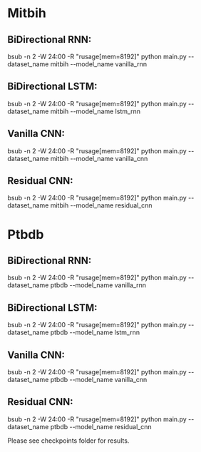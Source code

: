 # Mitbih


## BiDirectional RNN:

bsub -n 2 -W 24:00 -R "rusage[mem=8192]" python main.py --dataset_name mitbih --model_name vanilla_rnn

## BiDirectional LSTM:

bsub -n 2 -W 24:00 -R "rusage[mem=8192]" python main.py --dataset_name mitbih --model_name lstm_rnn

## Vanilla CNN:

bsub -n 2 -W 24:00 -R "rusage[mem=8192]" python main.py --dataset_name mitbih --model_name vanilla_cnn

## Residual CNN:

bsub -n 2 -W 24:00 -R "rusage[mem=8192]" python main.py --dataset_name mitbih --model_name residual_cnn


# Ptbdb

## BiDirectional RNN:

bsub -n 2 -W 24:00 -R "rusage[mem=8192]" python main.py --dataset_name ptbdb --model_name vanilla_rnn

## BiDirectional LSTM:

bsub -n 2 -W 24:00 -R "rusage[mem=8192]" python main.py --dataset_name ptbdb --model_name lstm_rnn

## Vanilla CNN:

bsub -n 2 -W 24:00 -R "rusage[mem=8192]" python main.py --dataset_name ptbdb --model_name vanilla_cnn

## Residual CNN:

bsub -n 2 -W 24:00 -R "rusage[mem=8192]" python main.py --dataset_name ptbdb --model_name residual_cnn



Please see checkpoints folder for results.